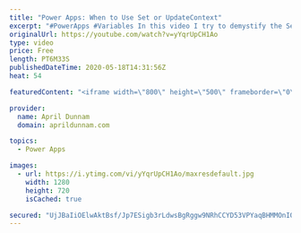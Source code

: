 ```yaml
---
title: "Power Apps: When to Use Set or UpdateContext"
excerpt: "#PowerApps #Variables In this video I try to demystify the Set and UpdateContext functions in Power Apps.  I explain what a variable is, what each function does, how to use them and guidelines on when to use each."
originalUrl: https://youtube.com/watch?v=yYqrUpCH1Ao
type: video
price: Free
length: PT6M33S
publishedDateTime: 2020-05-18T14:31:56Z
heat: 54

featuredContent: "<iframe width=\"800\" height=\"500\" frameborder=\"0\" src=\"https://www.youtube.com/embed/yYqrUpCH1Ao\" allow=\"accelerometer; autoplay; encrypted-media; gyroscope; picture-in-picture\" allowfullscreen></iframe>"

provider:
  name: April Dunnam
  domain: aprildunnam.com

topics:
  - Power Apps

images:
  - url: https://i.ytimg.com/vi/yYqrUpCH1Ao/maxresdefault.jpg
    width: 1280
    height: 720
    isCached: true

secured: "UjJBaIiOElwAktBsf/Jp7ESigb3rLdwsBgRggw9NRhCCYD53VPYaqBHMMOnIOXTdd9n2t1D+n1eXHByQTWdYHtrDkbpeFOS+cQjlTb9P57b5QaNA+puCjCJm0rfC8cmuzMzR/clzW5pa2l+sp91LeDm6Au8nZuRouhVPDtK16U08OQ1qtSd0LtGwx194wrdLhWz5zqNwU4DPxH38oZc0N41XNGpEueMU9wYA5I+ByD3A09xzL3kUbsnUmsXZbI+tx1hwl0PHTbwhGpH+TYXh6Y2axCUGRGX0n7rF+M3/dQ0lh/dDEZwJflz/jedXnkXhlTxbgf8/8WJZaGbR+pfOTKwe7ZvGagZeRn9WVXWJfDDFYYKWxAGeZmkHBCALO05x4rgYYMJZUdg1D3SjhPaT52gbC7jO/I+wYm06S43JcyY=;8N+TnWwbX05jkZUqoXlahQ=="
---
```


